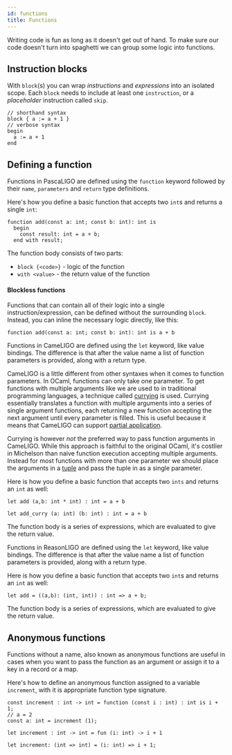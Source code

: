 ```yaml
---
id: functions
title: Functions
---
```


Writing code is fun as long as it doesn't get out of hand. To make sure our code doesn't turn into spaghetti we can group some logic into functions.

## Instruction blocks

With `block`(s) you can wrap *instructions* and *expressions* into an isolated scope.
Each `block` needs to include at least one `instruction`, or a *placeholder* instruction called `skip`.

<!--DOCUSAURUS_CODE_TABS-->
<!--Pascaligo-->

```pascaligo skip
// shorthand syntax
block { a := a + 1 }
// verbose syntax
begin
  a := a + 1
end
```

<!--END_DOCUSAURUS_CODE_TABS-->

## Defining a function

<!--DOCUSAURUS_CODE_TABS-->
<!--Pascaligo-->

Functions in PascaLIGO are defined using the `function` keyword
followed by their `name`, `parameters` and `return` type definitions.

Here's how you define a basic function that accepts two `int`s and
returns a single `int`:

```pascaligo group=a
function add(const a: int; const b: int): int is
  begin
    const result: int = a + b;
  end with result;
```

The function body consists of two parts:

- `block {<code>}` - logic of the function
- `with <value>` - the return value of the function

#### Blockless functions

Functions that can contain all of their logic into a single
instruction/expression, can be defined without the surrounding
`block`.  Instead, you can inline the necessary logic directly, like
this:

```pascaligo group=b
function add(const a: int; const b: int): int is a + b
```

<!--CameLIGO-->

Functions in CameLIGO are defined using the `let` keyword, like value
bindings.  The difference is that after the value name a list of
function parameters is provided, along with a return type.

CameLIGO is a little different from other syntaxes when it comes to
function parameters. In OCaml, functions can only take one
parameter. To get functions with multiple arguments like we are used
to in traditional programming languages, a technique called
[currying](https://en.wikipedia.org/wiki/Currying) is used.  Currying
essentially translates a function with multiple arguments into a
series of single argument functions, each returning a new function
accepting the next argument until every parameter is filled. This is
useful because it means that CameLIGO can support
[partial application](https://en.wikipedia.org/wiki/Partial_application).

Currying is however *not* the preferred way to pass function arguments
in CameLIGO.  While this approach is faithful to the original OCaml,
it's costlier in Michelson than naive function execution accepting
multiple arguments. Instead for most functions with more than one
parameter we should place the arguments in a
[tuple](language-basics/sets-lists-tuples.md) and pass the tuple in as
a single parameter.

Here is how you define a basic function that accepts two `ints` and
returns an `int` as well:

```cameligo group=b
let add (a,b: int * int) : int = a + b

let add_curry (a: int) (b: int) : int = a + b
```

The function body is a series of expressions, which are evaluated to
give the return value.

<!--ReasonLIGO-->

Functions in ReasonLIGO are defined using the `let` keyword, like
value bindings. The difference is that after the value name a list of
function parameters is provided, along with a return type.

Here is how you define a basic function that accepts two `int`s and
returns an `int` as well:

```reasonligo group=b
let add = ((a,b): (int, int)) : int => a + b;
```

The function body is a series of expressions, which are evaluated to
give the return value.

<!--END_DOCUSAURUS_CODE_TABS-->

## Anonymous functions

Functions without a name, also known as anonymous functions are useful
in cases when you want to pass the function as an argument or assign
it to a key in a record or a map.

Here's how to define an anonymous function assigned to a variable
`increment`, with it is appropriate function type signature.
<!--DOCUSAURUS_CODE_TABS-->
<!--Pascaligo-->
```pascaligo group=c
const increment : int -> int = function (const i : int) : int is i + 1;
// a = 2
const a: int = increment (1);
```

<!--CameLIGO-->
```cameligo group=c
let increment : int -> int = fun (i: int) -> i + 1
```

<!--ReasonLIGO-->
```reasonligo group=c
let increment: (int => int) = (i: int) => i + 1;
```

<!--END_DOCUSAURUS_CODE_TABS-->
